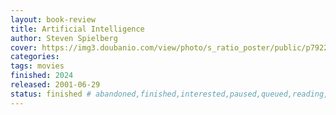 ```yaml
---
layout: book-review
title: Artificial Intelligence
author: Steven Spielberg
cover: https://img3.doubanio.com/view/photo/s_ratio_poster/public/p792257137.webp
categories:
tags: movies
finished: 2024
released: 2001-06-29
status: finished # abandoned,finished,interested,paused,queued,reading,reread
---
```

